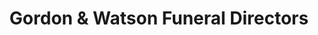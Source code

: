 ---
title: "Gordon & Watson Funeral Directors"
url: /aberdeen/gordon-und-watson-funeral-directors/
shop: Bestattungen
---